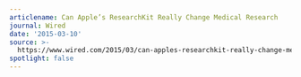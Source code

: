 ```yaml
---
articlename: Can Apple’s ResearchKit Really Change Medical Research
journal: Wired
date: '2015-03-10'
source: >-
  https://www.wired.com/2015/03/can-apples-researchkit-really-change-medical-research/
spotlight: false
---
```


